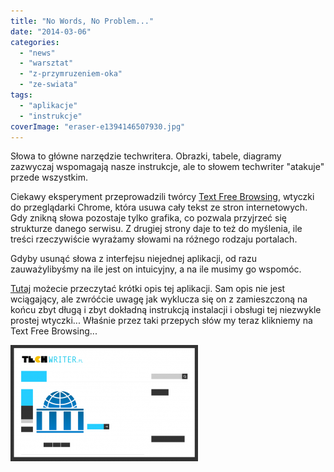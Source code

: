 ```yaml
---
title: "No Words, No Problem..."
date: "2014-03-06"
categories:
  - "news"
  - "warsztat"
  - "z-przymruzeniem-oka"
  - "ze-swiata"
tags:
  - "aplikacje"
  - "instrukcje"
coverImage: "eraser-e1394146507930.jpg"
---
```


Słowa to główne narzędzie techwritera. Obrazki, tabele, diagramy zazwyczaj wspomagają nasze instrukcje, ale to słowem techwriter "atakuje" przede wszystkim.

Ciekawy eksperyment przeprowadzili twórcy [Text Free Browsing](https://chrome.google.com/webstore/detail/text-free-browsing/ioglfbphilinnhdmfbmfljmhemegfcdg "Text Free Browsing"), wtyczki do przeglądarki Chrome, która usuwa cały tekst ze stron internetowych. Gdy znikną słowa pozostaje tylko grafika, co pozwala przyjrzeć się strukturze danego serwisu. Z drugiej strony daje to też do myślenia, ile treści rzeczywiście wyrażamy słowami na różnego rodzaju portalach.

Gdyby usunąć słowa z interfejsu niejednej aplikacji, od razu zauważylibyśmy na ile jest on intuicyjny, a na ile musimy go wspomóc.

[Tutaj](https://www.yahoo.com/tech/hate-reading-but-love-the-internet-text-free-76461431180.html "Text Free Browsing") możecie przeczytać krótki opis tej aplikacji. Sam opis nie jest wciągający, ale zwróćcie uwagę jak wyklucza się on z zamieszczoną na końcu zbyt długą i zbyt dokładną instrukcją instalacji i obsługi tej niezwykle prostej wtyczki... Właśnie przez taki przepych słów my teraz klikniemy na Text Free Browsing...

[![textfreebrowsing](images/textfreebrowsing-300x186.png)](http://techwriter.pl/wp-content/uploads/2014/03/textfreebrowsing.png)
